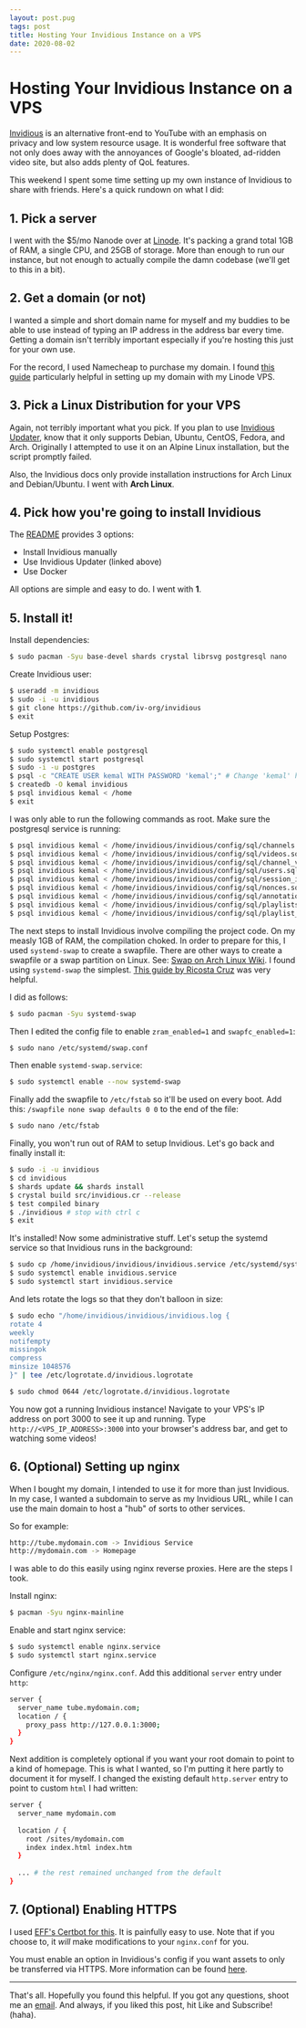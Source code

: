 ```yaml
---
layout: post.pug
tags: post
title: Hosting Your Invidious Instance on a VPS
date: 2020-08-02
---
```


# Hosting Your Invidious Instance on a VPS

[Invidious](https://github.com/iv-org/invidious) is an alternative front-end to YouTube with an emphasis on privacy and low system resource usage. It is wonderful free software that not only does away with the annoyances of Google's bloated, ad-ridden video site, but also adds plenty of QoL features.

This weekend I spent some time setting up my own instance of Invidious to share with friends. Here's a quick rundown on what I did:

## 1. Pick a server

I went with the $5/mo Nanode over at [Linode](https://linode.com). It's packing a grand total 1GB of RAM, a single CPU, and 25GB of storage. More than enough to run our instance, but not enough to actually compile the damn codebase (we'll get to this in a bit).

## 2. Get a domain (or not)

I wanted a simple and short domain name for myself and my buddies to be able to use instead of typing an IP address in the address bar every time. Getting a domain isn't terribly important especially if you're hosting this just for your own use.

For the record, I used Namecheap to purchase my domain. I found [this guide](https://web.archive.org/web/20200803032836/https://merelycurious.me/post/connecting-namecheap-domain-to-linode) particularly helpful in setting up my domain with my Linode VPS.

## 3. Pick a Linux Distribution for your VPS

Again, not terribly important what you pick. If you plan to use [Invidious Updater](https://github.com/tmiland/Invidious-Updater), know that it only supports Debian, Ubuntu, CentOS, Fedora, and Arch. Originally I attempted to use it on an Alpine Linux installation, but the script promptly failed.

Also, the Invidious docs only provide installation instructions for Arch Linux and Debian/Ubuntu. I went with **Arch Linux**.

## 4. Pick how you're going to install Invidious

The [README](https://github.com/iv-org/invidious/blob/master/README.md) provides 3 options:

* Install Invidious manually
* Use Invidious Updater (linked above)
* Use Docker

All options are simple and easy to do. I went with **1**.

## 5. Install it!

Install dependencies:
```bash
$ sudo pacman -Syu base-devel shards crystal librsvg postgresql nano
```

Create Invidious user:
```bash
$ useradd -m invidious
$ sudo -i -u invidious
$ git clone https://github.com/iv-org/invidious
$ exit
```

Setup Postgres:
```bash
$ sudo systemctl enable postgresql
$ sudo systemctl start postgresql
$ sudo -i -u postgres
$ psql -c "CREATE USER kemal WITH PASSWORD 'kemal';" # Change 'kemal' here to a stronger password, and update `password` in config/$ config.yml
$ createdb -O kemal invidious
$ psql invidious kemal < /home
$ exit
```

I was only able to run the following commands as root. Make sure the postgresql service is running:
```bash
$ psql invidious kemal < /home/invidious/invidious/config/sql/channels.sql
$ psql invidious kemal < /home/invidious/invidious/config/sql/videos.sql
$ psql invidious kemal < /home/invidious/invidious/config/sql/channel_videos.sql
$ psql invidious kemal < /home/invidious/invidious/config/sql/users.sql
$ psql invidious kemal < /home/invidious/invidious/config/sql/session_ids.sql
$ psql invidious kemal < /home/invidious/invidious/config/sql/nonces.sql
$ psql invidious kemal < /home/invidious/invidious/config/sql/annotations.sql
$ psql invidious kemal < /home/invidious/invidious/config/sql/playlists.sql
$ psql invidious kemal < /home/invidious/invidious/config/sql/playlist_videos.sql
```

The next steps to install Invidious involve compiling the project code. On my measly 1GB of RAM, the compilation choked. In order to prepare for this, I used `systemd-swap` to create a swapfile. There are other ways to create a swapfile or a swap partition on Linux. See: [Swap on Arch Linux Wiki](https://wiki.archlinux.org/index.php/Swap). I found using `systemd-swap` the simplest. [This guide by Ricosta Cruz](https://web.archive.org/web/20200803033711/https://ricostacruz.com/til/after-installing-arch-linux) was very helpful.

I did as follows:
```bash
$ sudo pacman -Syu systemd-swap
```

Then I edited the config file to enable `zram_enabled=1` and `swapfc_enabled=1`:
```bash
$ sudo nano /etc/systemd/swap.conf
```

Then enable `systemd-swap.service`:
```bash
$ sudo systemctl enable --now systemd-swap
```

Finally add the swapfile to `/etc/fstab` so it'll be used on every boot. Add this: `/swapfile none swap defaults 0 0` to the end of the file:
```bash
$ sudo nano /etc/fstab
```

Finally, you won't run out of RAM to setup Invidious. Let's go back and finally install it:
```bash
$ sudo -i -u invidious
$ cd invidious
$ shards update && shards install
$ crystal build src/invidious.cr --release
$ test compiled binary
$ ./invidious # stop with ctrl c
$ exit
```

It's installed! Now some administrative stuff. Let's setup the systemd service so that Invidious runs in the background:
```bash
$ sudo cp /home/invidious/invidious/invidious.service /etc/systemd/system/invidious.service
$ sudo systemctl enable invidious.service
$ sudo systemctl start invidious.service
```

And lets rotate the logs so that they don't balloon in size:
```bash
$ sudo echo "/home/invidious/invidious/invidious.log {
rotate 4
weekly
notifempty
missingok
compress
minsize 1048576
}" | tee /etc/logrotate.d/invidious.logrotate

$ sudo chmod 0644 /etc/logrotate.d/invidious.logrotate
```

You now got a running Invidious instance! Navigate to your VPS's IP address on port 3000 to see it up and running. Type `http://<VPS_IP_ADDRESS>:3000` into your browser's address bar, and get to watching some videos!

## 6. (Optional) Setting up nginx

When I bought my domain, I intended to use it for more than just Invidious. In my case, I wanted a subdomain to serve as my Invidious URL, while I can use the main domain to host a "hub" of sorts to other services.

So for example:
```bash
http://tube.mydomain.com -> Invidious Service
http://mydomain.com -> Homepage
```

I was able to do this easily using nginx reverse proxies. Here are the steps I took.

Install nginx:
```bash
$ pacman -Syu nginx-mainline
```

Enable and start nginx service:
```bash
$ sudo systemctl enable nginx.service
$ sudo systemctl start nginx.service
```

Configure `/etc/nginx/nginx.conf`. Add this additional `server` entry under `http`:
```bash
server {
  server_name tube.mydomain.com;
  location / {
    proxy_pass http://127.0.0.1:3000;
  }
}
```

Next addition is completely optional if you want your root domain to point to a kind of homepage. This is what I wanted, so I'm putting it here partly to document it for myself. I changed the existing default `http.server` entry to point to custom `html` I had written:
```bash
server {
  server_name mydomain.com
  
  location / {
    root /sites/mydomain.com
    index index.html index.htm
  }
  
  ... # the rest remained unchanged from the default
}
```

## 7. (Optional) Enabling HTTPS

I used [EFF's Certbot for this](https://certbot.eff.org/). It is painfully easy to use. Note that if you choose to, it *will* make modifications to your `nginx.conf` for you.

You must enable an option in Invidious's config if you want assets to only be transferred via HTTPS. More information can be found [here](https://github.com/iv-org/invidious/wiki/Configuration).

___

That's all. Hopefully you found this helpful. If you got any questions, shoot me an [email](mailto:fiolkevin@gmail.com). And always, if you liked this post, hit Like and Subscribe! (haha).

